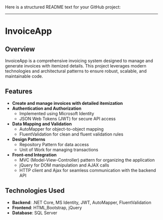 Here is a structured README text for your GitHub project:

---

# InvoiceApp

## Overview
InvoiceApp is a comprehensive invoicing system designed to manage and generate invoices with itemized details. This project leverages modern technologies and architectural patterns to ensure robust, scalable, and maintainable code.

## Features
- **Create and manage invoices with detailed itemization**
- **Authentication and Authorization**
  - Implemented using Microsoft Identity
  - JSON Web Tokens (JWT) for secure API access
- **Data Mapping and Validation**
  - AutoMapper for object-to-object mapping
  - FluentValidation for clean and fluent validation rules
- **Design Patterns**
  - Repository Pattern for data access
  - Unit of Work for managing transactions
- **Front-end Integration**
  - MVC (Model-View-Controller) pattern for organizing the application
  - jQuery for DOM manipulation and AJAX calls
  - HTTP client and Ajax for seamless communication with the backend API

## Technologies Used
- **Backend**: .NET Core, MS Identity, JWT, AutoMapper, FluentValidation
- **Frontend**: HTML,Bootstrap, jQuery
- **Database**: SQL Server
